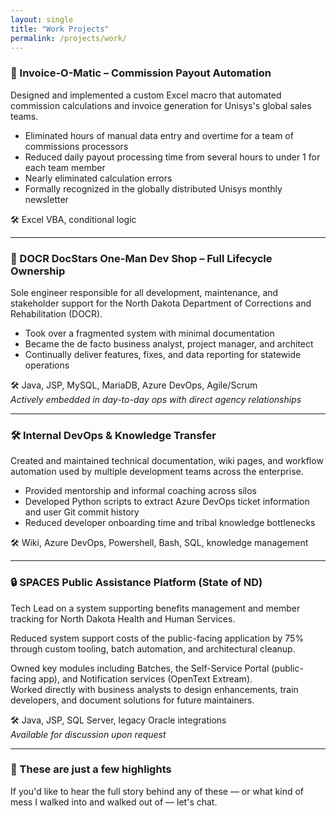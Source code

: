 ```yaml
---
layout: single
title: "Work Projects"
permalink: /projects/work/
---
```


### 🧾 Invoice-O-Matic – Commission Payout Automation

Designed and implemented a custom Excel macro that automated commission calculations and invoice generation for Unisys's global sales teams.

- Eliminated hours of manual data entry and overtime for a team of commissions processors  
- Reduced daily payout processing time from several hours to under 1 for each team member  
- Nearly eliminated calculation errors  
- Formally recognized in the globally distributed Unisys monthly newsletter

🛠 Excel VBA, conditional logic

---

### 🧍 DOCR DocStars One-Man Dev Shop – Full Lifecycle Ownership

Sole engineer responsible for all development, maintenance, and stakeholder support for the North Dakota Department of Corrections and Rehabilitation (DOCR).

- Took over a fragmented system with minimal documentation  
- Became the de facto business analyst, project manager, and architect  
- Continually deliver features, fixes, and data reporting for statewide operations

🛠 Java, JSP, MySQL, MariaDB, Azure DevOps, Agile/Scrum  
_Actively embedded in day-to-day ops with direct agency relationships_

---

### 🛠 Internal DevOps & Knowledge Transfer

Created and maintained technical documentation, wiki pages, and workflow automation used by multiple development teams across the enterprise.

- Provided mentorship and informal coaching across silos  
- Developed Python scripts to extract Azure DevOps ticket information and user Git commit history  
- Reduced developer onboarding time and tribal knowledge bottlenecks

🛠 Wiki, Azure DevOps, Powershell, Bash, SQL, knowledge management

---

### 🔒 SPACES Public Assistance Platform (State of ND)

Tech Lead on a system supporting benefits management and member tracking for North Dakota Health and Human Services.

Reduced system support costs of the public-facing application by 75% through custom tooling, batch automation, and architectural cleanup.

Owned key modules including Batches, the Self-Service Portal (public-facing app), and Notification services (OpenText Extream).  
Worked directly with business analysts to design enhancements, train developers, and document solutions for future maintainers.

🛠 Java, JSP, SQL Server, legacy Oracle integrations  
_Available for discussion upon request_

---

### 🧩 These are just a few highlights

If you'd like to hear the full story behind any of these — or what kind of mess I walked into and walked out of — let's chat.
